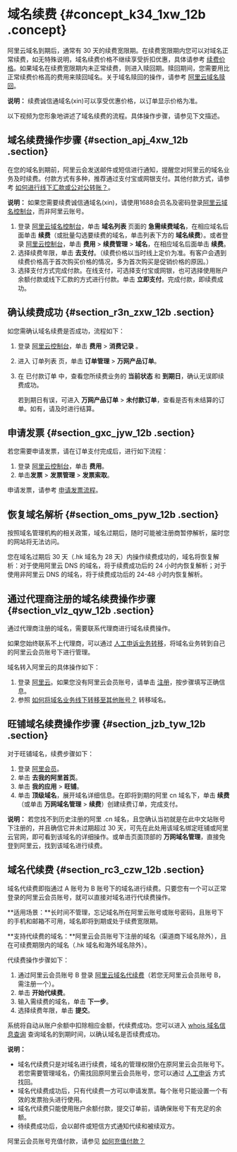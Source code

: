 # 域名续费 {#concept_k34_1xw_12b .concept}

阿里云域名到期后，通常有 30 天的续费宽限期。在续费宽限期内您可以对域名正常续费，如无特殊说明，域名续费价格不继续享受折扣优惠，具体请参考 [续费价格](https://wanwang.aliyun.com/help/price.html)。如果域名在续费宽限期内未正常续费，则进入赎回期。赎回期间，您需要用比正常续费价格高的费用来赎回域名。关于域名赎回的操作，请参考 [阿里云域名赎回](cn.zh-CN/用户指南/域名管理/阿里云域名赎回.md#)。

**说明：** 续费诚信通域名\(xin\)可以享受优惠价格，以订单显示价格为准。

以下视频为您形象地讲述了域名续费的流程。具体操作步骤，请参见下文描述。



## 域名续费操作步骤 {#section_apj_4xw_12b .section}

在您的域名到期前，阿里云会发送邮件或短信进行通知，提醒您对阿里云的域名业务及时续费。付款方式有多种，推荐通过支付宝或网银支付。其他付款方式，请参考 [如何进行线下汇款或公对公转账？](https://help.aliyun.com/knowledge_detail/37108.html)。

**说明：** 如果您需要续费诚信通域名\(xin\)，请使用1688会员名及密码登录[阿里云域名控制台](https://netcn.console.aliyun.com/core/domain/list)，而非阿里云账号。

1.  登录 [阿里云域名控制台](https://netcn.console.aliyun.com/core/domain/list)，单击 **域名列表** 页面的 **急需续费域名**，在相应域名后面单击 **续费**（或批量勾选要续费的域名，单击列表下方的 **域名续费**）。或者登录 [阿里云控制台](https://home.console.aliyun.com/new#/)，单击 **费用** \> **续费管理** \> **域名**，在相应域名后面单击 **续费**。
2.  选择续费年限，单击 **去支付**。（续费价格以当时线上定价为准。有客户会遇到续费价格高于首次购买价格的情况，多为首次购买是促销价格的原因。）
3.  选择支付方式完成付款。在线支付，可选择支付宝或网银，也可选择使用账户余额付款或线下汇款的方式进行付款。单击 **立即支付**。完成付款，即续费成功。

## 确认续费成功 {#section_r3n_zxw_12b .section}

如您需确认域名续费是否成功，流程如下：

1.  登录 [阿里云控制台](https://home.console.aliyun.com/new#/)，单击 **费用** \> **消费记录** 。
2.  进入 订单列表 页，单击 **订单管理** \> **万网产品订单**。
3.  在 已付款订单 中，查看您所续费业务的 **当前状态** 和 **到期日**，确认无误即续费成功。

    若到期日有误，可进入 **万网产品订单** \> **未付款订单**，查看是否有未结算的订单。如有，请及时进行结算。


## 申请发票 {#section_gxc_jyw_12b .section}

若您需要申请发票，请在订单支付完成后，进行如下流程：

1.  登录 [阿里云控制台](https://home.console.aliyun.com/new#/)，单击 **费用**。
2.  单击**发票** \> **发票管理** \> **发票索取**。

申请发票，请参考 [申请发票流程](https://help.aliyun.com/knowledge_detail/37053.html)。

## 恢复域名解析 {#section_oms_pyw_12b .section}

按照域名管理机构的相关政策，域名过期后，随时可能被注册商暂停解析，届时您的网站将无法访问。

您在域名过期后 30 天（.hk 域名为 28 天）内操作续费成功的，域名将恢复解析：对于使用阿里云 DNS 的域名，将于续费成功后的 24 小时内恢复解析；对于使用非阿里云 DNS 的域名，将于续费成功后的 24-48 小时内恢复解析。

## 通过代理商注册的域名续费操作步骤 {#section_vlz_qyw_12b .section}

通过代理商注册的域名，需要联系代理商进行域名续费操作。

如果您始终联系不上代理商，可以通过 [人工申诉业务转移](https://account.aliyun.com/account_appeal/retrieveLoginId.htm?spm=5176.100114.100.2.BWkZiF)，将域名业务转到自己的阿里云会员账号下进行管理。

域名转入阿里云的具体操作如下：

1.  登录 [阿里云](https://www.aliyun.com/)。如果您没有阿里云会员账号，请单击 [注册](https://account.aliyun.com/register/register.htm?)，按步骤填写正确信息。
2.  参照 [如何将域名业务线下转移至其他账号？](https://help.aliyun.com/knowledge_detail/37243.html) 转移域名。

## 旺铺域名续费操作步骤 {#section_jzb_tyw_12b .section}

对于旺铺域名，续费步骤如下：

1.  登录 [阿里会员](https://login.1688.com/member/signin.htm)。
2.  单击 **去我的阿里首页**。
3.  单击 **我的应用** \> **旺铺**。
4.  单击 **顶级域名**，展开域名详细信息。在即将到期的阿里 cn 域名下，单击 **续费**（或单击 **万网域名管理** \> **续费**）创建续费订单，完成支付。

**说明：** 若您找不到历史注册的阿里 .cn 域名，且您确认当初就是在此中文站账号下注册的，并且确信它并未过期超过 30 天，可先在此处用该域名绑定旺铺或阿里云官网，即可看到该域名的详细操作。或单击页面顶部的 **万网域名管理**，直接免登到阿里云，找到该域名进行续费。

## 域名代续费 {#section_rc3_czw_12b .section}

域名代续费即指通过 A 账号为 B 账号下的域名进行续费。只要您有一个可以正常登录的阿里云会员账号，就可以直接对域名进行代续费操作。

**适用场景：**长时间不管理，忘记域名所在阿里云账号或账号密码，且账号下的手机和邮箱不可用，域名即将到期或处于续费宽限期。

**支持代续费的域名：**阿里云会员账号下注册的域名（渠道商下域名除外），且在可续费期限内的域名（.hk 域名和海外域名除外）。

代续费操作步骤如下：

1.  通过阿里云会员账号 B 登录 [阿里云域名代续费](https://wanwang.aliyun.com/domain/domain-renew)（若您无阿里云会员账号 B，需注册一个）。
2.  单击 **开始代续费**。
3.  输入需续费的域名，单击 **下一步**。
4.  选择续费年限，单击 **提交**。

系统将自动从账户余额中扣除相应金额，代续费成功。您可以进入 [whois 域名信息查询](https://whois.aliyun.com/) 查询域名的到期时间，以确认域名是否续费成功。

**说明：** 

-   域名代续费只是对域名进行续费，域名的管理权限仍在原阿里云会员账号下。若您需要管理域名，仍需找回原阿里云会员账号，您可以通过 [人工申诉](https://account.aliyun.com/account_appeal/retrieveLoginId.htm?spm=5176.100114.100.2.BWkZiF) 方式找回。
-   域名代续费成功后，只有代续费一方可以申请发票。每个账号只能设置一个有效的发票抬头进行使用。
-   域名代续费只能使用账户余额付款，提交订单前，请确保账号下有充足的余额。
-   待续费成功后，会以邮件或短信方式通知代续和被续双方。

阿里云会员账号充值付款，请参见 [如何充值付款？](https://help.aliyun.com/knowledge_detail/37107.html)

